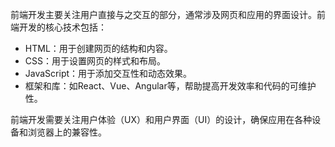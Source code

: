 
前端开发主要关注用户直接与之交互的部分，通常涉及网页和应用的界面设计。前端开发的核心技术包括：

- HTML：用于创建网页的结构和内容。
- CSS：用于设置网页的样式和布局。
- JavaScript：用于添加交互性和动态效果。
- 框架和库：如React、Vue、Angular等，帮助提高开发效率和代码的可维护性。

前端开发需要关注用户体验（UX）和用户界面（UI）的设计，确保应用在各种设备和浏览器上的兼容性。